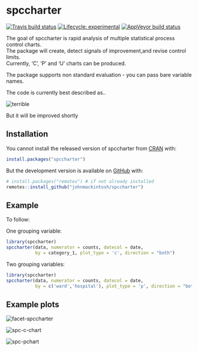 
<!-- README.md is generated from README.Rmd. Please edit that file -->

# spccharter

<!-- badges: start -->

[![Travis build
status](https://travis-ci.com/johnmackintosh/spccharter.svg?branch=master)](https://travis-ci.com/johnmackintosh/spccharter)
[![Lifecycle:
experimental](https://img.shields.io/badge/lifecycle-experimental-orange.svg)](https://www.tidyverse.org/lifecycle/#experimental)
[![AppVeyor build
status](https://ci.appveyor.com/api/projects/status/github/johnmackintosh/spccharter?branch=master&svg=true)](https://ci.appveyor.com/project/johnmackintosh/spccharter)
<!-- badges: end -->

The goal of spccharter is rapid analysis of multiple statistical process
control charts.  
The package will create, detect signals of improvement,and revise control limits.  
Currently, ‘C’, ‘P’ and ‘U’ charts can be produced.  

The package supports non standard evaluation - you can pass bare variable names.  

The code is currently best described as..  

![terrible](https://media.giphy.com/media/T6QOv7Vw24IU0/giphy.gif)  

But it will be improved shortly


## Installation

You cannot install the released version of spccharter from
[CRAN](https://CRAN.R-project.org) with:

``` r
install.packages("spccharter")
```

But the development version is available on
[GitHub](https://github.com/) with:

``` r
# install.packages("remotes") # if not already installed
remotes::install_github("johnmackintosh/spccharter")
```



## Example

To follow:

One grouping variable:
``` r
library(spccharter)
spccharter(data, numerator = counts, datecol = date, 
           by = category_1, plot_type = 'c', direction = "both")
```

Two grouping variables:

``` r
library(spccharter)
spccharter(data, numerator = counts, datecol = date, 
           by = c('ward','hospital'), plot_type = 'p', direction = "both")
```

## Example plots

![facet-spccharter](https://user-images.githubusercontent.com/3278367/84841170-7a516300-b039-11ea-90fb-9a373ac8bc26.PNG)

![spc-c-chart](https://user-images.githubusercontent.com/3278367/84840888-b932e900-b038-11ea-87d0-2e32e99bcdd1.png)

![spc-pchart](https://user-images.githubusercontent.com/3278367/84840901-c3ed7e00-b038-11ea-9377-b7a564433af0.png)


